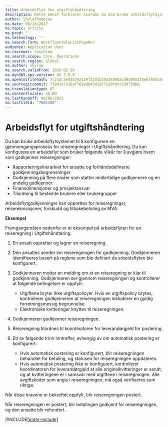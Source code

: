 ```yaml
---
title: Arbeidsflyt for utgiftshåndtering
description: Dette emnet forklarer hvordan du kan bruke arbeidsflytsystemet i Microsoft Dynamics 365 Finance til å konfigurere en gjennomgangsprosess for reiseregninger i Utgiftshåndtering.
author: ShylaThompson
ms.date: 09/13/2017
ms.topic: article
ms.prod: ''
ms.technology: ''
ms.search.form: WorkflowtableListPageRnr
audience: Application User
ms.reviewer: roschlom
ms.search.scope: Core, Operations
ms.search.region: Global
ms.author: shylaw
ms.search.validFrom: 2016-02-28
ms.dyn365.ops.version: AX 7.0.0
ms.openlocfilehash: 7c2a2cae435342139f32d1bb5d38d68acd920453f5e6f6551e1f6d57967d8053
ms.sourcegitcommit: 7f8d1e7a16af769adb43d1877c28fdce53975db8
ms.translationtype: HT
ms.contentlocale: nb-NO
ms.lasthandoff: 08/06/2021
ms.locfileid: "7001308"
---
```

# <a name="expense-management-workflow"></a>Arbeidsflyt for utgiftshåndtering

Du kan bruke arbeidsflytsystemet til å konfigurere en gjennomgangsprosess for reiseregninger i Utgiftshåndtering. Du kan konfigurere en arbeidsflyt som bruker følgende vilkår for å avgjøre hvem som godkjenner reiseregninger:

- Rapporteringshierarkiet for ansatte og forhåndsdefinerte godkjenningsbegrensninger
- Godkjenning på flere nivåer som støtter midlertidige godkjennere og en endelig godkjenner
- Finansdimensjoner og prosjektansvar
- Tilordning til bestemte brukere eller brukergrupper

Arbeidsflytgodkjenninger kan opprettes for reiseregninger, reiserekvisisjoner, forskudd og tilbakebetaling av MVA.

**Eksempel**

Fremgangsmåten nedenfor er et eksempel på arbeidsflyten for en reiseregning i Utgiftshåndtering.

1. En ansatt oppretter og lagrer en reiseregning.
2. Den ansattes sender inn reiseregningen for godkjenning. Godkjenneren identifiseres basert på reglene som ble definert da arbeidsflyten ble konfigurert.
3. Godkjenneren mottar en melding om at en reiseregning er klar til godkjenning. Godkjenneren ser gjennom reiseregningen og kontrollerer at følgende betingelser er oppfylt:

    - Utgiftene bryter ikke utgiftspolicyer. Hvis en utgiftspolicy brytes, kontrollerer godkjenneren at reiseregningen inkluderer en gyldig forretningsmessig begrunnelse.
    - Elektroniske kvitteringer knyttes til reiseregningen.

4. Godkjenneren godkjenner reiseregningen.
5. Reiseregning tilordnes til koordinatoren for leverandørgjeld for postering.
6. Ett av følgende trinn inntreffer, avhengig av om automatisk postering er konfigurert:

    - Hvis automatisk postering er konfigurert, blir reiseregningen behandlet for betaling, og statusen for reiseregningen oppdateres.
    - Hvis automatisk postering ikke er konfigurert, kontrollerer koordinatoren for leverandørgjeld at alle originalkvitteringer er sendt, og at kvitteringene er i samsvar med utgiftene i reiseregningen. Alle avgiftskoder som angis i reiseregningen, må også verifiseres som riktige.

Når disse kravene er bekreftet oppfylt, blir reiseregningen postert.

Når reiseregningen er postert, blir betalingen godkjent for reiseregningen, og den ansatte blir refundert.


[!INCLUDE[footer-include](../includes/footer-banner.md)]